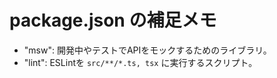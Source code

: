 # package.json の補足メモ

- "msw": 開発中やテストでAPIをモックするためのライブラリ。
- "lint": ESLintを `src/**/*.ts, tsx` に実行するスクリプト。
